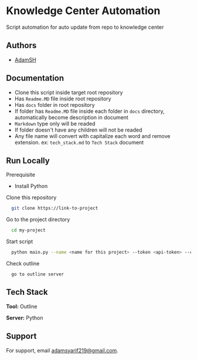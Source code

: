 
# Knowledge Center Automation

Script automation for auto update from repo to knowledge center


## Authors

- [AdamSH](adam@majoo.id)


## Documentation

- Clone this script inside target root repository 
- Has `Readme.MD` file inside root repository 
- Has `docs` folder in root repository 
- If folder has `Readme.MD` file inside each folder in `docs` directory, automatically become description in document
- `Markdown` type only will be readed
- If folder doesn't have any children will not be readed
- Any file name will convert with capitalize each word and remove extension. ex: `tech_stack.md` to `Tech Stack` document

## Run Locally


Prerequisite
- Install Python

Clone this repository

```bash
  git clone https://link-to-project
```

Go to the project directory

```bash
  cd my-project
```

Start script

```bash
  python main.py --name <name for this project> --token <api-token> --cid <collection-id>
```

Check outline

```
  go to outline server 
```

## Tech Stack

**Tool:** Outline

**Server:** Python


## Support

For support, email adamsyarif219@gmail.com.

